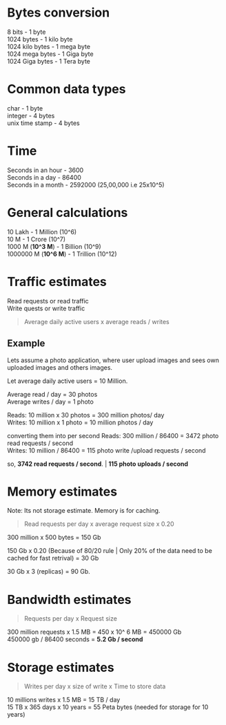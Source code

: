 
# Bytes conversion
8 bits - 1 byte<br>
1024 bytes - 1 kilo byte<br>
1024 kilo bytes - 1 mega byte<br>
1024 mega bytes - 1 Giga byte<br>
1024 Giga bytes - 1 Tera byte

# Common data types
char - 1 byte<br>
integer - 4 bytes<br>
unix time stamp - 4 bytes


# Time
Seconds in an hour - 3600<br>
Seconds in a day - 86400<br>
Seconds in a month - 2592000 (25,00,000 i.e 25x10^5)

# General calculations
10 Lakh - 1 Million (10^6)<br>
10 M - 1 Crore (10^7)<br>
1000 M (**10^3 M**) - 1 Billion (10^9)<br>
1000000 M (**10^6 M**) - 1 Trillion (10^12)

# Traffic estimates

Read requests or read traffic <br>
Write quests or write traffic 

> Average daily active users x  average reads / writes 

## Example 
Lets assume a photo application, where user upload images and sees own uploaded images and others images.

Let average daily active users = 10 Million.

Average read / day = 30 photos<br>
Average writes / day = 1 photo

Reads:  10 million x 30 photos = 300 million photos/ day<br>
Writes: 10 million x 1 photo = 10 million photos / day

converting them into per second
Reads: 300 million / 86400 = 3472 photo read requests / second<br>
Writes: 10 million / 86400 = 115 photo write /upload requests / second

so, **3742 read requests / second**. | **115 photo uploads / second**


# Memory estimates
Note: Its not storage estimate. Memory is for caching.

> Read requests per day x average request size x 0.20 

300 million x 500  bytes = 150 Gb

150 Gb x 0.20 (Because of 80/20 rule | Only 20% of the data need to be cached for fast retrival) = 30 Gb

30 Gb x 3 (replicas) = 90 Gb.


# Bandwidth estimates

> Requests per day x Request size

300 million requests x 1.5 MB = 450 x 10^ 6 MB = 450000 Gb <br>
450000 gb / 86400 seconds = **5.2 Gb / second** 


# Storage estimates

> Writes per day x size of write x Time to store data

10 millions writes x 1.5 MB = 15 TB / day <br>
15 TB x 365 days x 10 years = 55 Peta bytes (needed for storage for 10 years)






